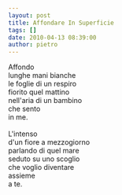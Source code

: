 ```yaml
---
layout: post
title: Affondare In Superficie
tags: []
date: 2010-04-13 08:39:00
author: pietro
---
```

Affondo<br/>lunghe mani bianche<br/>le foglie di un respiro<br/>fiorito quel mattino<br/>nell'aria di un bambino<br/>che sento<br/>in me.<br/><br/>L'intenso<br/>d'un fiore a mezzogiorno<br/>parlando di quel mare<br/>seduto su uno scoglio<br/>che voglio diventare<br/>assieme<br/>a te.
